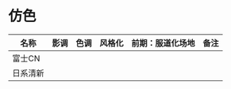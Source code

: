 # 仿色

| 名称     | 影调 | 色调 | 风格化 | 前期：服道化场地 | 备注 |
| -------- | ---- | ---- | ------ | ---- | ---- |
| 富士CN   |      |      |        |      |      |
| 日系清新 |      |      |        |      |      |
